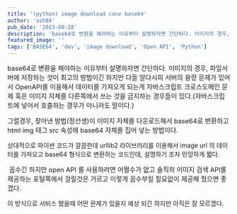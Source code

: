 ```yaml
---
title: '(python) image download conv base64'
author: 'ash84'
pub_date: '2013-08-28'
description: 'base64로 변환을 해야하는 이유부터 설명하자면 간단하다. 이미지의 경우, 파일서버에 저장하는 것이 최고의 방법이긴 하지만 다들 알다시피 서버의 용량 문제가 있어서 OpenAPI를 이용해서 데이터를 가져오게 되는'
featured_image: ''
tags: ['BASE64', 'dev', 'image download', 'Open API', 'Python']
---
```



<script src="https://gist.github.com/AhnSeongHyun/6372346.js"></script>

<span style="font-size: 11pt;"></span><span style="font-size: 11pt;"></span><span style="font-size: 11pt;">base64로 변환을 해야하는 이유부터 설명하자면 간단하다. 이미지의 경우, 파일서버에 저장하는 것이 최고의 방법이긴 하지만 다들 알다시피 서버의 용량 문제가 있어서 OpenAPI를 이용해서 데이터를 가져오게 되는게 자바스크립트 크로스도메인 문제 혹은 이미지 자체를 다른쪽에서 쓰는 것을 금지하는 경우들이 있다.(자바스크립트에 넣어서 호출하는 경우가 아니라도 말이다.) </span>

<span style="font-size: 11pt;">  
</span>

<span style="font-size: 11pt;">그럴경우, 찾아낸 방법(정선생)이 이미지 자체를 다운로드해서 base64로 변환하고 html img 태그 src 속성에 base64 자체를 집어 넣는 방법이다. </span>

상대적으로 파이썬 코드가 깔끔한데 urllib2 라이브러리를 이용해서 image url 의 데이터를 가져오고 base64 형식으로 변환하는 코드인데, 설명하기 조차 민망하게 짧다.

<span style="font-size: 11pt;">  
</span>

<span style="font-size: 11pt;"> 꼼수긴 하지만 open API 를 사용하려면 어쩔수가 없고 솔직히 이미지 검색 API를 제공하는 포털쪽에서 걸릴것은 거르고 이렇게 꼼수부릴 필요없이 제공해 줬으면 좋겠다. </span>

이 방식으로 서비스 했을때 어떤 문제가 있을지 예상 되긴 하지만 아직은 잘 모르겠다.<span style="font-size: 11pt;"></span><span style="font-size: 11pt;"></span><span style="font-size: 11pt;"></span>



